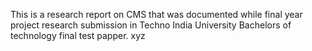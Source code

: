 This is a research report on CMS that was documented while final year project research submission in Techno India University Bachelors of technology final test papper.
xyz